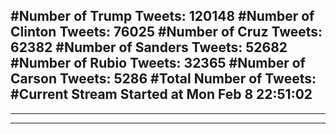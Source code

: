 #Number of Trump Tweets: 120148
#Number of Clinton Tweets: 76025
#Number of Cruz Tweets: 62382
#Number of Sanders Tweets: 52682
#Number of Rubio Tweets: 32365
#Number of Carson Tweets: 5286
#Total Number of Tweets:  
#Current Stream Started at Mon Feb  8 22:51:02
---
---
---
